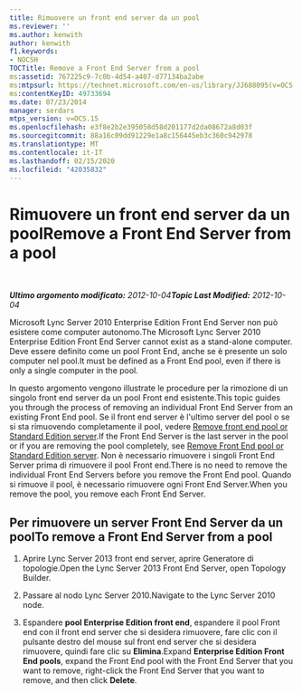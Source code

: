 ```yaml
---
title: Rimuovere un front end server da un pool
ms.reviewer: ''
ms.author: kenwith
author: kenwith
f1.keywords:
- NOCSH
TOCTitle: Remove a Front End Server from a pool
ms:assetid: 767225c9-7c0b-4d54-a407-d77134ba2abe
ms:mtpsurl: https://technet.microsoft.com/en-us/library/JJ688095(v=OCS.15)
ms:contentKeyID: 49733694
ms.date: 07/23/2014
manager: serdars
mtps_version: v=OCS.15
ms.openlocfilehash: e3f8e2b2e395058d58d201177d2da08672a8d03f
ms.sourcegitcommit: 88a16c09dd91229e1a8c156445eb3c360c942978
ms.translationtype: MT
ms.contentlocale: it-IT
ms.lasthandoff: 02/15/2020
ms.locfileid: "42035832"
---
```

<div data-xmlns="http://www.w3.org/1999/xhtml">

<div class="topic" data-xmlns="http://www.w3.org/1999/xhtml" data-msxsl="urn:schemas-microsoft-com:xslt" data-cs="http://msdn.microsoft.com/">

<div data-asp="http://msdn2.microsoft.com/asp">

# <a name="remove-a-front-end-server-from-a-pool"></a><span data-ttu-id="f553f-102">Rimuovere un front end server da un pool</span><span class="sxs-lookup"><span data-stu-id="f553f-102">Remove a Front End Server from a pool</span></span>

</div>

<div id="mainSection">

<div id="mainBody">

<span> </span>

<span data-ttu-id="f553f-103">_**Ultimo argomento modificato:** 2012-10-04_</span><span class="sxs-lookup"><span data-stu-id="f553f-103">_**Topic Last Modified:** 2012-10-04_</span></span>

<span data-ttu-id="f553f-104">Microsoft Lync Server 2010 Enterprise Edition Front End Server non può esistere come computer autonomo.</span><span class="sxs-lookup"><span data-stu-id="f553f-104">The Microsoft Lync Server 2010 Enterprise Edition Front End Server cannot exist as a stand-alone computer.</span></span> <span data-ttu-id="f553f-105">Deve essere definito come un pool Front End, anche se è presente un solo computer nel pool.</span><span class="sxs-lookup"><span data-stu-id="f553f-105">It must be defined as a Front End pool, even if there is only a single computer in the pool.</span></span>

<span data-ttu-id="f553f-106">In questo argomento vengono illustrate le procedure per la rimozione di un singolo front end server da un pool Front end esistente.</span><span class="sxs-lookup"><span data-stu-id="f553f-106">This topic guides you through the process of removing an individual Front End Server from an existing Front End pool.</span></span> <span data-ttu-id="f553f-107">Se il front end server è l'ultimo server del pool o se si sta rimuovendo completamente il pool, vedere [Remove front end pool or Standard Edition server](remove-front-end-pool-or-standard-edition-server.md).</span><span class="sxs-lookup"><span data-stu-id="f553f-107">If the Front End Server is the last server in the pool or if you are removing the pool completely, see [Remove Front End pool or Standard Edition server](remove-front-end-pool-or-standard-edition-server.md).</span></span> <span data-ttu-id="f553f-108">Non è necessario rimuovere i singoli Front End Server prima di rimuovere il pool Front end.</span><span class="sxs-lookup"><span data-stu-id="f553f-108">There is no need to remove the individual Front End Servers before you remove the Front End pool.</span></span> <span data-ttu-id="f553f-109">Quando si rimuove il pool, è necessario rimuovere ogni Front End Server.</span><span class="sxs-lookup"><span data-stu-id="f553f-109">When you remove the pool, you remove each Front End Server.</span></span>

<div>

## <a name="to-remove-a-front-end-server-from-a-pool"></a><span data-ttu-id="f553f-110">Per rimuovere un server Front End Server da un pool</span><span class="sxs-lookup"><span data-stu-id="f553f-110">To remove a Front End Server from a pool</span></span>

1.  <span data-ttu-id="f553f-111">Aprire Lync Server 2013 front end server, aprire Generatore di topologie.</span><span class="sxs-lookup"><span data-stu-id="f553f-111">Open the Lync Server 2013 Front End Server, open Topology Builder.</span></span>

2.  <span data-ttu-id="f553f-112">Passare al nodo Lync Server 2010.</span><span class="sxs-lookup"><span data-stu-id="f553f-112">Navigate to the Lync Server 2010 node.</span></span>

3.  <span data-ttu-id="f553f-113">Espandere **pool Enterprise Edition front end**, espandere il pool Front end con il front end server che si desidera rimuovere, fare clic con il pulsante destro del mouse sul front end server che si desidera rimuovere, quindi fare clic su **Elimina**.</span><span class="sxs-lookup"><span data-stu-id="f553f-113">Expand **Enterprise Edition Front End pools**, expand the Front End pool with the Front End Server that you want to remove, right-click the Front End Server that you want to remove, and then click **Delete**.</span></span>

</div>

</div>

<span> </span>

</div>

</div>

</div>

